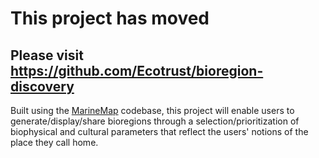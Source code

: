 # This project has moved #
## Please visit https://github.com/Ecotrust/bioregion-discovery ##

<p>Built using the <a href='http://code.google.com/p/marinemap'>MarineMap</a> codebase, this project will enable users to generate/display/share bioregions through a selection/prioritization of biophysical and cultural parameters that reflect the users' notions of the place they call home.